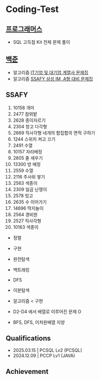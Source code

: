 # Coding-Test

## [프로그래머스](https://github.com/wogkr810/coding-test/tree/main/%ED%94%84%EB%A1%9C%EA%B7%B8%EB%9E%98%EB%A8%B8%EC%8A%A4)
- SQL 고득점 Kit 전체 문제 풀이

## [백준](https://www.acmicpc.net/)
- 알고리즘 [IT기업 및 대기업 계열사 문제집](https://www.acmicpc.net/workbook/view/8708)
- 알고리즘 [SSAFY 삼성 IM, A형 대비 문제집](https://www.acmicpc.net/group/workbook/22701/1)

## SSAFY
1. 10158 개미
2. 2477 참외밭
3. 2628 종이자르기
4. 2304 창고 다각형
5. 2669 직사각형 네개의 합집합의 면적 구하기
6. 1244 스위치 켜고 끄기
7. 2491 수열
8. 10157 자리배정
9. 2605 줄 세우기
10. 13300 방 배정
11. 2559 수열
12. 2116 주사위 쌓기
13. 2563 색종이
14. 2309 일곱 난쟁이
15. 2578 빙고
16. 2635 수 이어가기
17. 14696 딱지놀이
18. 2564 경비원
19. 2527 직사각형
20. 10163 색종이

- 정렬
- 구현
- 완전탐색
- 백트래킹
- DFS
- 이분탐색

- 알고리즘 < 구현
- D2-D4 에서 배열로 이루어진 문제 O
- BFS, DFS, 이차원배열 지양 

## Qualifications
- 2025.03.15 | PCSQL Lv2 (PCSQL)
- 2024.12.09 | PCCP Lv1 (JAVA)

## Achievement
